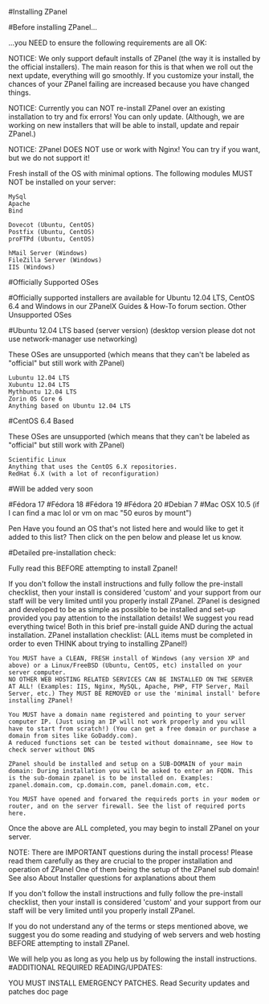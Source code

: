 #Installing ZPanel

#Before installing ZPanel...

...you NEED to ensure the following requirements are all OK:

NOTICE: We only support default installs of ZPanel (the way it is installed by the official installers). The main reason for this is that when we roll out the next update, everything will go smoothly. If you customize your install, the chances of your ZPanel failing are increased because you have changed things.

NOTICE: Currently you can NOT re-install ZPanel over an existing installation to try and fix errors! You can only update. (Although, we are working on new installers that will be able to install, update and repair ZPanel.)

NOTICE: ZPanel DOES NOT use or work with Nginx! You can try if you want, but we do not support it!

Fresh install of the OS with minimal options. The following modules MUST NOT be installed on your server:

    MySql
    Apache
    Bind
     
    Dovecot (Ubuntu, CentOS)
    Postfix (Ubuntu, CentOS)
    proFTPd (Ubuntu, CentOS)
     
    hMail Server (Windows)
    FileZilla Server (Windows)
    IIS (Windows)

#Officially Supported OSes

#Officially supported installers are available for Ubuntu 12.04 LTS, CentOS 6.4 and Windows in our ZPanelX Guides & How-To forum section.
Other Unsupported OSes

#Ubuntu 12.04 LTS based 
(server version) (desktop version please dot not use network-manager use networking)

These OSes are unsupported (which means that they can't be labeled as "official" but still work with ZPanel)

    Lubuntu 12.04 LTS
    Xubuntu 12.04 LTS
    Mythbuntu 12.04 LTS
    Zorin OS Core 6
    Anything based on Ubuntu 12.04 LTS

#CentOS 6.4 Based

These OSes are unsupported (which means that they can't be labeled as "official" but still work with ZPanel)

    Scientific Linux
    Anything that uses the CentOS 6.X repositories.
    RedHat 6.X (with a lot of reconfiguration)
    
#Will be added very soon

#Fédora 17
#Fédora 18
#Fédora 19
#Fédora 20
#Debian 7
#Mac OSX 10.5 (if I can find a mac lol or vm on mac "50 euros by mount")
 

Pen Have you found an OS that's not listed here and would like to get it added to this list? Then click on the pen below and please let us know.

 
#Detailed pre-installation check:

Fully read this BEFORE attempting to install Zpanel!

If you don't follow the install instructions and fully follow the pre-install checklist, then your install is considered 'custom' and your support from our staff will be very limited until you properly install ZPanel.
ZPanel is designed and developed to be as simple as possible to be installed and set-up provided you pay attention to the installation details!
We suggest you read everything twice! Both in this brief pre-install guide AND during the actual installation.
ZPanel installation checklist: (ALL items must be completed in order to even THINK about trying to installing ZPanel!)

    You MUST have a CLEAN, FRESH install of Windows (any version XP and above) or a Linux/FreeBSD (Ubuntu, CentOS, etc) installed on your server computer.
    NO OTHER WEB HOSTING RELATED SERVICES CAN BE INSTALLED ON THE SERVER AT ALL! (Examples: IIS, Nginx, MySQL, Apache, PHP, FTP Server, Mail Server, etc.) They MUST BE REMOVED or use the 'minimal install' before installing ZPanel!
     
    You MUST have a domain name registered and pointing to your server computer IP. (Just using an IP will not work properly and you will have to start from scratch!) (You can get a free domain or purchase a domain from sites like GoDaddy.com).
    A reduced functions set can be tested without domainname, see How to check server without DNS
     
    ZPanel should be installed and setup on a SUB-DOMAIN of your main domain: During installation you will be asked to enter an FQDN. This is the sub-domain zpanel is to be installed on. Examples: zpanel.domain.com, cp.domain.com, panel.domain.com, etc.
     
    You MUST have opened and forwared the requireds ports in your modem or router, and on the server firewall. See the list of required ports here.

Once the above are ALL completed, you may begin to install ZPanel on your server.

NOTE: There are IMPORTANT questions during the install process! Please read them carefully as they are crucial to the proper installation and operation of ZPanel One of them being the setup of the ZPanel sub domain! See also About Installer questions for axplanations about them

If you don't follow the install instructions and fully follow the pre-install checklist, then your install is considered 'custom' and your support from our staff will be very limited until you properly install ZPanel.

If you do not understand any of the terms or steps mentioned above, we suggest you do some reading and studying of web servers and web hosting BEFORE attempting to install ZPanel.

We will help you as long as you help us by following the install instructions.
#ADDITIONAL REQUIRED READING/UPDATES:

YOU MUST INSTALL EMERGENCY PATCHES. Read Security updates and patches doc page
